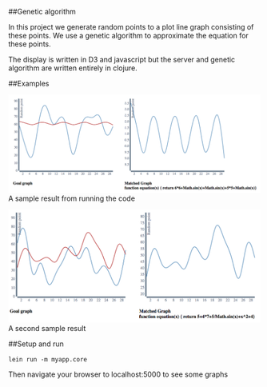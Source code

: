 ##Genetic algorithm

In this project we generate random points to a plot line graph consisting of 
these points. We use a genetic algorithm to approximate the equation for these 
points. 

The display is written in D3 and javascript but the server and genetic algorithm 
are written entirely in clojure.

##Examples 

![An example graph](./example1.png "First example")
A sample result from running the code

![An example graph](./example2.png "First example")
A second sample result


##Setup and run

    lein run -m myapp.core

Then navigate your browser to localhost:5000 to see some graphs
